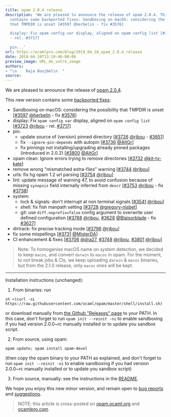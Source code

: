 ```yaml
---
title: opam 2.0.4 release
description: 'We are pleased to announce the release of opam 2.0.4. This new version
  contains some backported fixes: Sandboxing on macOS: considering the possibility
  that TMPDIR is unset [#3597 @herbelin - fix #3576]

  display: Fix opam config var display, aligned on opam config list [#3723 @rjbou
  - rel. #3717]

  pin...'
url: https://ocamlpro.com/blog/2019_04_10_opam_2.0.4_release
date: 2019-04-10T13:19:46-00:00
preview_image: URL_de_votre_image
authors:
- "\n    Raja Boujbel\n  "
source:
---
```


<p>We are pleased to announce the release of <a href="https://github.com/ocaml/opam/releases/tag/2.0.4">opam 2.0.4</a>.</p>
<p>This new version contains some <a href="https://github.com/ocaml/opam/pull/3805">backported fixes</a>:</p>
<ul>
<li>Sandboxing on macOS: considering the possibility that TMPDIR is unset [<a href="https://github.com/ocaml/opam/pull/3597">#3597</a> <a href="https://github.com/herbelin">@herbelin</a> - fix <a href="https://github.com/ocaml/opam/issues/3576">#3576</a>]
</li>
<li>display: Fix <code>opam config var</code> display, aligned on <code>opam config list</code> [<a href="https://github.com/ocaml/opam/pull/3723">#3723</a> <a href="https://github.com/rjbou">@rjbou</a> - rel. <a href="https://github.com/ocaml/opam/issues/3717">#3717</a>]
</li>
<li>pin:
<ul>
<li>update source of (version) pinned directory [<a href="https://github.com/ocaml/opam/pull/3726">#3726</a> <a href="https://github.com/rjbou">@rjbou</a> - <a href="https://github.com/ocaml/opam/issues/3651">#3651</a>]
</li>
<li>fix <code>--ignore-pin-depends</code> with autopin [<a href="https://github.com/ocaml/opam/pull/3736">#3736</a> <a href="https://github.com/AltGr">@AltGr</a>]
</li>
<li>fix pinnings not installing/upgrading already pinned packages (introduced in 2.0.2) [<a href="https://github.com/ocaml/opam/pull/3800">#3800</a> <a href="https://github.com/AltGr">@AltGr</a>]
</li>
</ul>
</li>
<li>opam clean: Ignore errors trying to remove directories [<a href="https://github.com/ocaml/opam/pull/3732">#3732</a> <a href="https://github.com/kit">@kit-ty-kate</a>]
</li>
<li>remove wrong &quot;mismatched extra-files&quot; warning [<a href="https://github.com/ocaml/opam/pull/3744">#3744</a> <a href="https://github.com/rjbou">@rjbou</a>]
</li>
<li>urls: fix hg opam 1.2 url parsing [<a href="https://github.com/ocaml/opam/pull/3754">#3754</a> <a href="https://github.com/rjbou">@rjbou</a>]
</li>
<li>lint: update message of warning 47, to avoid confusion because of missing <code>synopsis</code> field internally inferred from <code>descr</code> [<a href="https://github.com/ocaml/opam/pull/3753">#3753</a> <a href="https://github.com/rjbou">@rjbou</a> - fix <a href="https://github.com/ocaml/opam/issues/3738">#3738</a>]
</li>
<li>system:
<ul>
<li>lock &amp; signals: don't interrupt at non terminal signals [<a href="https://github.com/ocaml/opam/pull/3541">#3541</a> <a href="https://github.com/rjbou">@rjbou</a>]
</li>
<li>shell: fix fish manpath setting [<a href="https://github.com/ocaml/opam/pull/3728">#3728</a> <a href="https://github.com/gregory">@gregory-nisbet</a>]
</li>
<li>git: use <code>diff.noprefix=false</code> config argument to overwrite user defined configuration [<a href="https://github.com/ocaml/opam/pull/3788">#3788</a> <a href="https://github.com/rjbou">@rjbou</a>, <a href="https://github.com/ocaml/opam/pull/3628">#3628</a> <a href="https://github.com/Blaisorblade">@Blaisorblade</a> - fix <a href="https://github.com/ocaml/opam/issues/3627">#3627</a>]
</li>
</ul>
</li>
<li>dirtrack: fix precise tracking mode [<a href="https://github.com/ocaml/opam/pull/3796">#3796</a> <a href="https://github.com/rjbou">@rjbou</a>]
</li>
<li>fix some mispellings [<a href="https://github.com/ocaml/opam/pull/3731">#3731</a> <a href="https://github.com/MisterDA">@MisterDA</a>]
</li>
<li>CI enhancement &amp; fixes [<a href="https://github.com/ocaml/opam/pull/3706">#3706</a> <a href="https://github.com/dra27">@dra27</a>, <a href="https://github.com/ocaml/opam/pull/3748">#3748</a> <a href="https://github.com/rjbou">@rjbou</a>, <a href="https://github.com/ocaml/opam/pull/3801">#3801</a> <a href="https://github.com/rjbou">@rjbou</a>]
</li>
</ul>
<blockquote>
<p>Note: To homogenise macOS name on system detection, we decided to keep <code>macos</code>, and convert <code>darwin</code> to <code>macos</code> in opam. For the moment, to not break jobs &amp; CIs, we keep uploading <code>darwin</code> &amp; <code>macos</code> binaries, but from the 2.1.0 release, only <code>macos</code> ones will be kept.</p>
</blockquote>
<hr/>
<p>Installation instructions (unchanged):</p>
<ol>
<li>From binaries: run
</li>
</ol>
<pre><code class="language-shell-session">sh &lt;(curl -sL https://raw.githubusercontent.com/ocaml/opam/master/shell/install.sh)
</code></pre>
<p>or download manually from <a href="https://github.com/ocaml/opam/releases/tag/2.0.4">the Github &quot;Releases&quot; page</a> to your PATH. In this case, don't forget to run <code>opam init --reinit -ni</code> to enable sandboxing if you had version 2.0.0~rc manually installed or to update you sandbox script.</p>
<ol start="2">
<li>From source, using opam:
</li>
</ol>
<pre><code class="language-shell-session">opam update; opam install opam-devel
</code></pre>
<p>(then copy the opam binary to your PATH as explained, and don't forget to run <code>opam init --reinit -ni</code> to enable sandboxing if you had version 2.0.0~rc manually installed or to update you sandbox script)</p>
<ol start="3">
<li>From source, manually: see the instructions in the <a href="https://github.com/ocaml/opam/tree/2.0.4#compiling-this-repo">README</a>.
</li>
</ol>
<p>We hope you enjoy this new minor version, and remain open to <a href="https://github.com/ocaml/opam/issues">bug reports</a> and <a href="https://github.com/ocaml/opam/issues">suggestions</a>.</p>
<blockquote>
<p>NOTE: this article is cross-posted on <a href="https://opam.ocaml.org/blog/">opam.ocaml.org</a> and <a href="https://ocamlpro.com/blog">ocamlpro.com</a>.</p>
</blockquote>

